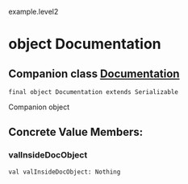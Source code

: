 example.level2
# object Documentation

## Companion class <a href="./Documentation.md">Documentation</a>

<pre><code class="language-scala" >final object Documentation extends Serializable</pre></code>
Companion object

## Concrete Value Members:
### valInsideDocObject
<pre><code class="language-scala" >val valInsideDocObject: Nothing</pre></code>

